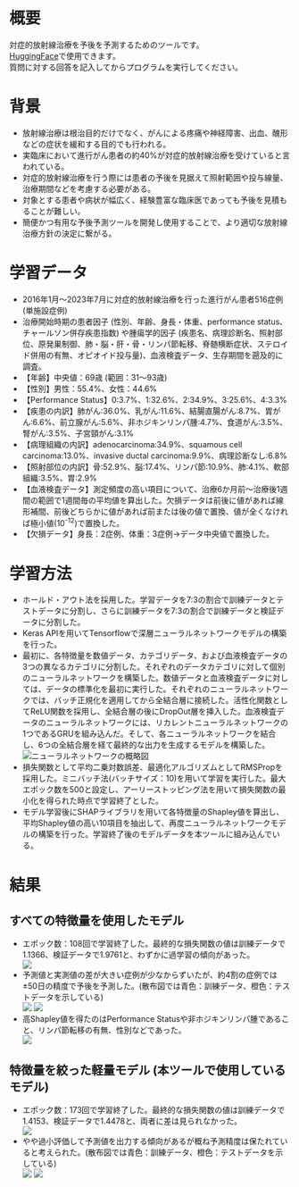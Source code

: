 # 概要
対症的放射線治療を予後を予測するためのツールです。<br>
<a href="[https://colab.research.google.com/github/okazaki-7296/rt_prognosis/blob/main/predict_prognosis.ipynb](https://huggingface.co/spaces/s-okazaki/prognosis_palliativeRT)">HuggingFace</a>で使用できます。<br>
質問に対する回答を記入してからプログラムを実行してください。<br>
# 背景
<ul>
  <li>放射線治療は根治目的だけでなく、がんによる疼痛や神経障害、出血、醜形などの症状を緩和する目的でも行われる。</li>
  <li>実臨床において進行がん患者の約40%が対症的放射線治療を受けていると言われている。</li>
  <li>対症的放射線治療を行う際には患者の予後を見据えて照射範囲や投与線量、治療期間などを考慮する必要がある。</li>
  <li>対象とする患者や病状が幅広く、経験豊富な臨床医であっても予後を見積もることが難しい。</li>
  <li>簡便かつ有用な予後予測ツールを開発し使用することで、より適切な放射線治療方針の決定に繋がる。</li>
</ul>

# 学習データ
<ul>
  <li>2016年1月～2023年7月に対症的放射線治療を行った進行がん患者516症例 (単施設症例)</li>
  <li>治療開始時期の患者因子 (性別、年齢、身長・体重、performance status、チャールソン併存疾患指数) や腫瘍学的因子 (疾患名、病理診断名、照射部位、原発巣制御、肺・脳・肝・骨・リンパ節転移、脊髄横断症状、ステロイド併用の有無、オピオイド投与量)、血液検査データ、生存期間を遡及的に調査。</li>
  <li>【年齢】中央値：69歳 (範囲：31～93歳)</li>
  <li>【性別】男性：55.4%、女性：44.6%</li>
  <li>【Performance Status】0:3.7%、1:32.6%、2:34.9%、3:25.6%、4:3.3%</li>
  <li>【疾患の内訳】肺がん:36.0%、乳がん:11.6%、結腸直腸がん:8.7%、胃がん:6.6%、前立腺がん:5.6%、非ホジキンリンパ腫:4.7%、食道がん:3.5%、腎がん:3.5%、子宮頸がん:3.1%</li>
  <li>【病理組織の内訳】adenocarcinoma:34.9%、squamous cell carcinoma:13.0%、invasive ductal carcinoma:9.9%、病理診断なし:6.8%</li>
  <li>【照射部位の内訳】骨:52.9%、脳:17.4%、リンパ節:10.9%、肺:4.1%、軟部組織:3.5%、胃:2.9%</li>
  <li>【血液検査データ】測定頻度の高い項目について、治療6か月前～治療後1週間の範囲で1週間毎の平均値を算出した。欠損データは前後に値があれば線形補間、前後どちらかに値があれば前または後の値で置換、値が全くなければ極小値(10<sup>-12</sup>)で置換した。</li>
  <li>【欠損データ】身長：2症例、体重：3症例→データ中央値で置換した。
</ul>

# 学習方法
<ul>
  <li>ホールド・アウト法を採用した。学習データを7:3の割合で訓練データとテストデータに分割し、さらに訓練データを7:3の割合で訓練データと検証データに分割した。</li>
  <li>Keras APIを用いてTensorflowで深層ニューラルネットワークモデルの構築を行った。</li>
  <li>最初に、各特徴量を数値データ、カテゴリデータ、および血液検査データの3つの異なるカテゴリに分割した。それぞれのデータカテゴリに対して個別のニューラルネットワークを構築した。数値データと血液検査データに対しては、データの標準化を最初に実行した。それぞれのニューラルネットワークでは、バッチ正規化を適用してから全結合層に接続した。活性化関数としてReLU関数を採用し、全結合層の後にDropOut層を挿入した。血液検査データのニューラルネットワークには、リカレントニューラルネットワークの1つであるGRUを組み込んだ。そして、各ニューラルネットワークを結合し、6つの全結合層を経て最終的な出力を生成するモデルを構築した。</li>
  <img src="https://raw.githubusercontent.com/okazaki-7296/rt_prognosis/main/img/nn_model.png" widht="300px" alt="ニューラルネットワークの概略図">
  <li>損失関数として平均二乗対数誤差、最適化アルゴリズムとしてRMSPropを採用した。ミニバッチ法(バッチサイズ：10)を用いて学習を実行した。最大エポック数を500と設定し、アーリーストッピング法を用いて損失関数の最小化を得られた時点で学習終了とした。</li>
  <li>モデル学習後にSHAPライブラリを用いて各特徴量のShapley値を算出し、平均Shapley値の高い10項目を抽出して、再度ニューラルネットワークモデルの構築を行った。学習終了後のモデルデータを本ツールに組み込んでいる。</li>
</ul>

# 結果
## すべての特徴量を使用したモデル
<ul>
  <li>エポック数：108回で学習終了した。最終的な損失関数の値は訓練データで1.1366、検証データで1.9761と、わずかに過学習の傾向があった。</li>
  <img src="https://raw.githubusercontent.com/okazaki-7296/rt_prognosis/main/img/loss_normalmodel.png">
  <li>予測値と実測値の差が大きい症例が少なからずいたが、約4割の症例では±50日の精度で予後を予測した。(散布図では青色：訓練データ、橙色：テストデータを示している)</li>
  <img src="https://raw.githubusercontent.com/okazaki-7296/rt_prognosis/main/img/scatter_normalmodel.png">
  <img src="https://raw.githubusercontent.com/okazaki-7296/rt_prognosis/main/img/histogram_normalmodel.png">
  <li>高Shapley値を得たのはPerformance Statusや非ホジキンリンパ腫であること、リンパ節転移の有無、性別などであった。</li>
  <img src="https://raw.githubusercontent.com/okazaki-7296/rt_prognosis/main/img/shap_result.png">
</ul>

## 特徴量を絞った軽量モデル (本ツールで使用しているモデル)
<ul>
  <li>エポック数：173回で学習終了した。最終的な損失関数の値は訓練データで1.4153、検証データで1.4478と、両者に差は見られなかった。</li>
  <img src="https://raw.githubusercontent.com/okazaki-7296/rt_prognosis/main/img/loss_lightmodel.png">
  <li>やや過小評価して予測値を出力する傾向があるが概ね予測精度は保たれていると考えられた。(散布図では青色：訓練データ、橙色：テストデータを示している)</li>
  <img src="https://raw.githubusercontent.com/okazaki-7296/rt_prognosis/main/img/scatter_lightmodel.png">
  <img src="https://raw.githubusercontent.com/okazaki-7296/rt_prognosis/main/img/histogram_lightmodel.png">
</ul>
